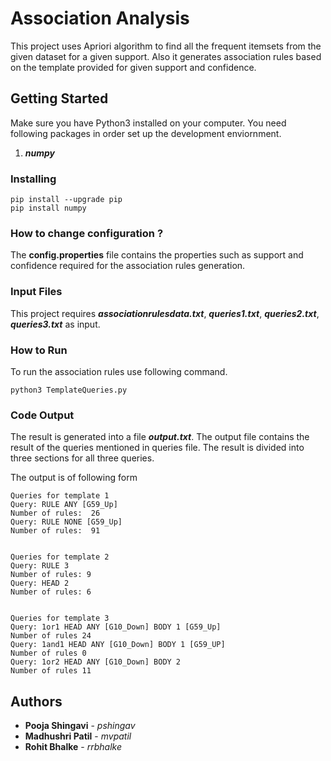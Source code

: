 # Association Analysis

This project uses Apriori algorithm to find all the frequent itemsets from the given dataset for a given support.
Also it generates association rules based on the template provided for given support and confidence.


## Getting Started
Make sure you have Python3 installed on your computer.
You need following packages in order set up the development enviornment.
1. ***numpy***

### Installing

```buildoutcfg
pip install --upgrade pip
pip install numpy
```

### How to change configuration ?

The **config.properties** file contains the properties such as support and confidence required for the
association rules generation.

### Input Files

This project requires ***associationrulesdata.txt***, ***queries1.txt***, ***queries2.txt***,
***queries3.txt*** as input.

### How to Run

To run the association rules use following command.

```buildoutcfg
python3 TemplateQueries.py
``` 

### Code Output 
The result is generated into a file ***output.txt***. The output file contains the 
result of the queries mentioned in queries file.
The result is divided into three sections for all three queries.

The output is of following form

```
Queries for template 1
Query: RULE ANY [G59_Up]
Number of rules:  26
Query: RULE NONE [G59_Up]
Number of rules:  91


Queries for template 2
Query: RULE 3
Number of rules: 9
Query: HEAD 2
Number of rules: 6


Queries for template 3
Query: 1or1 HEAD ANY [G10_Down] BODY 1 [G59_Up]
Number of rules 24
Query: 1and1 HEAD ANY [G10_Down] BODY 1 [G59_UP]
Number of rules 0
Query: 1or2 HEAD ANY [G10_Down] BODY 2
Number of rules 11

```

## Authors

* **Pooja Shingavi** -  *pshingav*
* **Madhushri Patil** - *mvpatil*
* **Rohit Bhalke** -    *rrbhalke*

